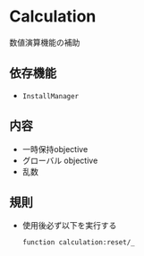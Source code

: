 # Calculation

数値演算機能の補助

## 依存機能
- `InstallManager`

## 内容
- 一時保持objective
- グローバル objective
- 乱数

## 規則
- 使用後必ず以下を実行する
  ```
  function calculation:reset/_
  ```
